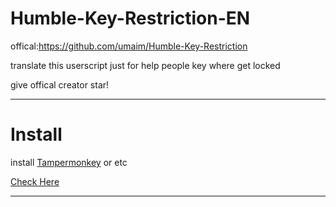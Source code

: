 # Humble-Key-Restriction-EN
offical:https://github.com/umaim/Humble-Key-Restriction

translate this userscript just for help people key where get locked

give offical creator star!

---

# Install

install [Tampermonkey](https://www.tampermonkey.net/) or etc

[Check Here]()

---
